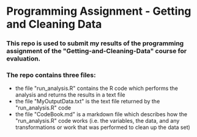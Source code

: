 # Programming Assignment - Getting and Cleaning Data

### This repo is used to submit my results of the programming assignment of the "Getting-and-Cleaning-Data" course for evaluation.

### The repo contains three files:
* the file "run_analysis.R" contains the R code which performs the analysis and returns the results in a text file
* the file "MyOutputData.txt" is the text file returned by the "run_analysis.R" code  
* the file "CodeBook.md" is a markdown file which describes how the "run_analysis.R" code works (i.e. the variables, the data, and any transformations or work that was performed to clean up the data set)
